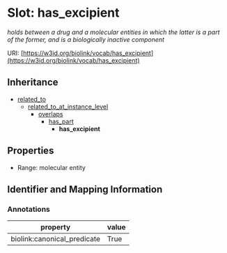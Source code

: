 # Slot: has_excipient
_holds between a drug and a molecular entities in which the latter is a part of the former, and is a biologically inactive component_


URI: [https://w3id.org/biolink/vocab/has_excipient](https://w3id.org/biolink/vocab/has_excipient)




## Inheritance

* [related_to](related_to.md)
    * [related_to_at_instance_level](related_to_at_instance_level.md)
        * [overlaps](overlaps.md)
            * [has_part](has_part.md)
                * **has_excipient**



## Properties

 * Range: molecular entity



## Identifier and Mapping Information





### Annotations

| property | value |
| --- | --- |
| biolink:canonical_predicate | True |


